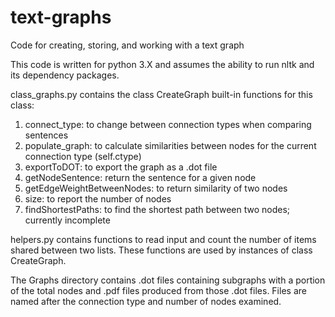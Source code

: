 # text-graphs
Code for creating, storing, and working with a text graph

This code is written for python 3.X and assumes the ability to run nltk and its dependency packages.

class_graphs.py contains the class CreateGraph built-in functions for this class:
  1. connect_type: to change between connection types when comparing sentences
  2. populate_graph: to calculate similarities between nodes for the current connection type (self.ctype)
  3. exportToDOT: to export the graph as a .dot file
  4. getNodeSentence: return the sentence for a given node
  5. getEdgeWeightBetweenNodes: to return similarity of two nodes
  6. size: to report the number of nodes
  7. findShortestPaths: to find the shortest path between two nodes; currently incomplete

helpers.py contains functions to read input and count the number of items shared between two lists. These functions are used by instances of class CreateGraph.

The Graphs directory contains .dot files containing subgraphs with a portion of the total nodes and .pdf files produced from those .dot files. Files are named after the connection type and number of nodes examined.
